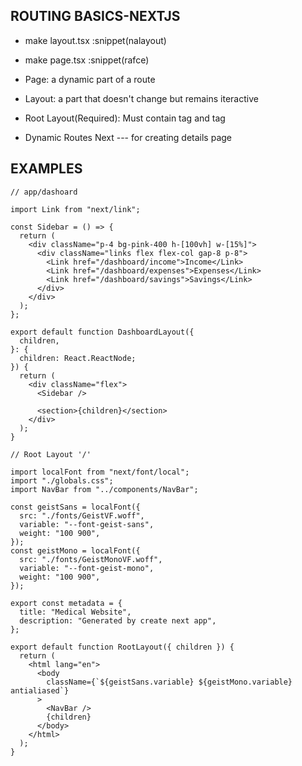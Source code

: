 ## ROUTING BASICS-NEXTJS

- make layout.tsx :snippet(nalayout)
- make page.tsx :snippet(rafce)

- Page: a dynamic part of a route
- Layout: a part that doesn't change but remains iteractive

- Root Layout(Required): Must contain <html> tag and <body> tag

- Dynamic Routes Next --- for creating details page

## EXAMPLES

```tsx
// app/dashoard

import Link from "next/link";

const Sidebar = () => {
  return (
    <div className="p-4 bg-pink-400 h-[100vh] w-[15%]">
      <div className="links flex flex-col gap-8 p-8">
        <Link href="/dashboard/income">Income</Link>
        <Link href="/dashboard/expenses">Expenses</Link>
        <Link href="/dashboard/savings">Savings</Link>
      </div>
    </div>
  );
};

export default function DashboardLayout({
  children,
}: {
  children: React.ReactNode;
}) {
  return (
    <div className="flex">
      <Sidebar />

      <section>{children}</section>
    </div>
  );
}
```

```tsx
// Root Layout '/'

import localFont from "next/font/local";
import "./globals.css";
import NavBar from "../components/NavBar";

const geistSans = localFont({
  src: "./fonts/GeistVF.woff",
  variable: "--font-geist-sans",
  weight: "100 900",
});
const geistMono = localFont({
  src: "./fonts/GeistMonoVF.woff",
  variable: "--font-geist-mono",
  weight: "100 900",
});

export const metadata = {
  title: "Medical Website",
  description: "Generated by create next app",
};

export default function RootLayout({ children }) {
  return (
    <html lang="en">
      <body
        className={`${geistSans.variable} ${geistMono.variable} antialiased`}
      >
        <NavBar />
        {children}
      </body>
    </html>
  );
}
```

